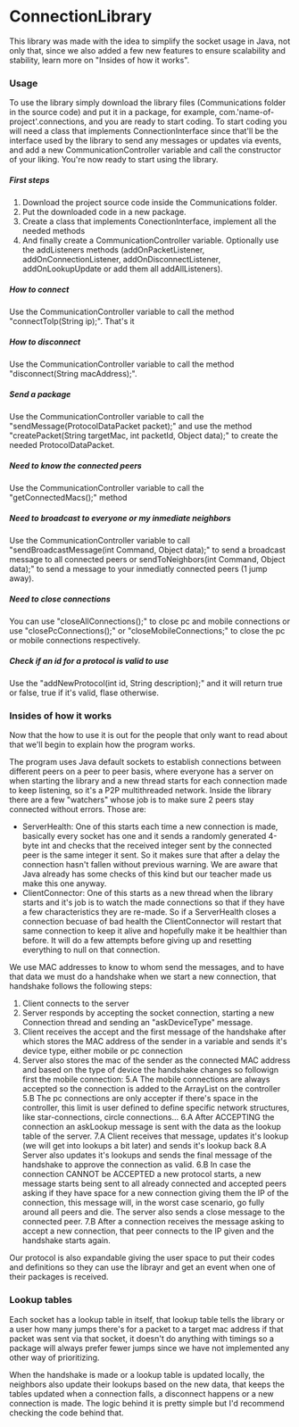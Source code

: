 # ConnectionLibrary

This library was made with the idea to simplify the socket usage in Java, not only that, since we also added a few new features to ensure scalability and stability, learn more on "Insides of how it works".

### Usage

To use the library simply download the library files (Communications folder in the source code) and put it in a package, for example, com.'name-of-project'.connections, and you are ready to start coding. To start coding you will need a class that implements ConnectionInterface since that'll be the interface used by the library to send any messages or updates via events, and add a new CommunicationController variable and call the constructor of your liking. You're now ready to start using the library.

##### First steps

1. Download the project source code inside the Communications folder.
2. Put the downloaded code in a new package.
3. Create a class that implements ConectionInterface, implement all the needed methods
4. And finally create a CommunicationController variable. Optionally use the addListeners methods (addOnPacketListener, addOnConnectionListener, addOnDisconnectListener, addOnLookupUpdate or add them all addAllListeners).

##### How to connect

Use the CommunicationController variable to call the method "connectToIp(String ip);". That's it

##### How to disconnect

Use the CommunicationController variable to call the method "disconnect(String macAddress);".

##### Send a package

Use the CommunicationController variable to call the "sendMessage(ProtocolDataPacket packet);" and use the method "createPacket(String targetMac, int packetId, Object data);" to create the needed ProtocolDataPacket.

##### Need to know the connected peers

Use the CommunicationController variable to call the "getConnectedMacs();" method

##### Need to broadcast to everyone or my inmediate neighbors

Use the CommunicationController variable to call "sendBroadcastMessage(int Command, Object data);" to send a broadcast message to all connected peers or sendToNeighbors(int Command, Object data);" to send a message to your inmediatly connected peers (1 jump away).

##### Need to close connections

You can use "closeAllConnections();" to close pc and mobile connections or use "closePcConnections();" or "closeMobileConnections;" to close the pc or mobile connections respectively.

##### Check if an id for a protocol is valid to use

Use the "addNewProtocol(int id, String description);" and it will return true or false, true if it's valid, flase otherwise.

### Insides of how it works

Now that the how to use it is out for the people that only want to read about that we'll begin to explain how the program works.

The program uses Java default sockets to establish connections between different peers on a peer to peer basis, where everyone has a server on when starting the library and a new thread starts for each connection made to keep listening, so it's a P2P multithreaded network. Inside the library there are a few "watchers" whose job is to make sure 2 peers stay connected without errors. Those are:
  - ServerHealth: One of this starts each time a new connection is made, basically every socket has one and it sends a randomly generated 4-byte int and checks that the received integer sent by the connected peer is the same integer it sent. So it makes sure that after a delay the connection hasn't fallen without previous warning. We are aware that Java already has some checks of this kind but our teacher made us make this one anyway.
  - ClientConnector: One of this starts as a new thread when the library starts and it's job is to watch the made connections so that if they have a few characteristics they are re-made. So if a ServerHealth closes a connection becuase of bad health the ClientConnector will restart that same connection to keep it alive and hopefully make it be healthier than before. It will do a few attempts before giving up and resetting everything to null on that connection.

We use MAC addresses to know to whom send the messages, and to have that data we must do a handshake when we start a new connection, that handshake follows the following steps:
1. Client connects to the server
2. Server responds by accepting the socket connection, starting a new Connection thread and sending an "askDeviceType" message.
3. Client receives the accept and the first message of the handshake after which stores the MAC address of the sender in a variable and sends it's device type, either mobile or pc connection
4. Server also stores the mac of the sender as the connected MAC address and based on the type of device the handshake changes so followign first the mobile connection:
5.A The mobile connections are always accepted so the connection is added to the ArrayList on the controller
5.B The pc connections are only accepter if there's space in the controller, this limit is user defined to define specific network structures, like star-connections, circle connections...
6.A After ACCEPTING the connection an askLookup message is sent with the data as the lookup table of the server.
7.A Client receives that message, updates it's lookup (we will get into lookups a bit later) and sends it's lookup back
8.A Server also updates it's lookups and sends the final message of the handshake to approve the connection as valid.
6.B In case the connection CANNOT be ACCEPTED a new protocol starts, a new message starts being sent to all already connected and accepted peers asking if they have space for a new connection giving them the IP of the connection, this message will, in the worst case scenario, go fully around all peers and die. The server also sends a close message to the connected peer.
7.B After a connection receives the message asking to accept a new connection, that peer connects to the IP given and the handshake starts again.

Our protocol is also expandable giving the user space to put their codes and definitions so they can use the librayr and get an event when one of their packages is received.

### Lookup tables
Each socket has a lookup table in itself, that lookup table tells the library or a user how many jumps there's for a packet to a target mac address if that packet was sent via that socket, it doesn't do anything with timings so a package will always prefer fewer jumps since we have not implemented any other way of prioritizing.

When the handshake is made or a lookup table is updated locally, the neighbors also update their lookups based on the new data, that keeps the tables updated when a connection falls, a disconnect happens or a new connection is made. The logic behind it is pretty simple but I'd recommend checking the code behind that.


